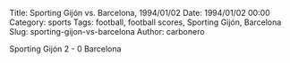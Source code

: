 Title: Sporting Gijón vs. Barcelona, 1994/01/02
Date: 1994/01/02 00:00
Category: sports
Tags: football, football scores, Sporting Gijón, Barcelona
Slug: sporting-gijon-vs-barcelona
Author: carbonero


Sporting Gijón 2 - 0 Barcelona
